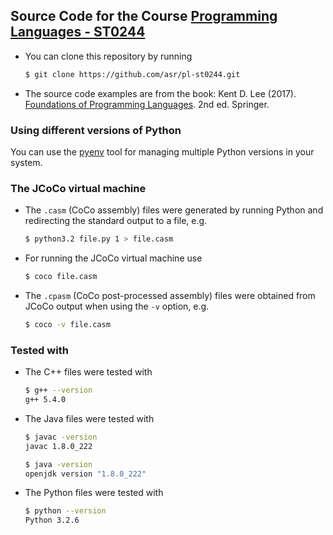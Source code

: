 ## Source Code for the Course [Programming Languages - ST0244](http://www1.eafit.edu.co/asr/courses/programming-languages-st0244/index.html)

* You can clone this repository by running

    ```bash
    $ git clone https://github.com/asr/pl-st0244.git
    ```

* The source code examples are from the book: Kent D. Lee
(2017). [Foundations of Programming
Languages](https://kentdlee.github.io/PL/build/html/index.html). 2nd
ed. Springer.

### Using different versions of Python

You can use the [pyenv](https://realpython.com/intro-to-pyenv) tool
for managing multiple Python versions in your system.

### The JCoCo virtual machine

* The `.casm` (CoCo assembly) files were generated by running Python
and redirecting the standard output to a file, e.g.

    ```bash
    $ python3.2 file.py 1 > file.casm
    ```

* For running the JCoCo virtual machine use

    ```bash
    $ coco file.casm
    ```

* The `.cpasm` (CoCo post-processed assembly) files were obtained from
JCoCo output when using the `-v` option, e.g.

    ```bash
    $ coco -v file.casm
    ```

### Tested with

* The C++ files were tested with

    ```bash
    $ g++ --version
    g++ 5.4.0
    ```

* The Java files were tested with

    ```bash
    $ javac -version
    javac 1.8.0_222

    $ java -version
    openjdk version "1.8.0_222"
    ```

* The Python files were tested with

    ```bash
    $ python --version
    Python 3.2.6
    ```
